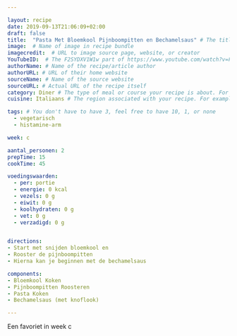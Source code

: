 ```yaml
---

layout: recipe
date: 2019-09-13T21:06:09+02:00
draft: false
title:  "Pasta Met Bloemkool Pijnboompitten en Bechamelsaus" # The title of your awesome recipe
image:  # Name of image in recipe bundle
imagecredit:  # URL to image source page, website, or creator
YouTubeID:  # The F2SYDXV1W1w part of https://www.youtube.com/watch?v=F2SYDXV1W1w
authorName: # Name of the recipe/article author
authorURL: # URL of their home website
sourceName: # Name of the source website
sourceURL: # Actual URL of the recipe itself
category: Diner # The type of meal or course your recipe is about. For example: "dinner", "entree", or "dessert".
cuisine: Italiaans # The region associated with your recipe. For example, "French", Mediterranean", or "American".

tags: # You don't have to have 3, feel free to have 10, 1, or none
  - vegetarisch
  - histamine-arm

week: c

aantal_personen: 2
prepTime: 15
cookTime: 45

voedingswaarden:
  - per: portie
  - energie: 0 kcal
  - vezels: 0 g
  - eiwit: 0 g
  - koolhydraten: 0 g
  - vet: 0 g
  - verzadigd: 0 g


directions:
- Start met snijden bloemkool en
- Rooster de pijnboompitten
- Hierna kan je beginnen met de bechamelsaus

components:
- Bloemkool Koken
- Pijnboompitten Roosteren
- Pasta Koken
- Bechamelsaus (met knoflook)

---
```


Een favoriet in week c

